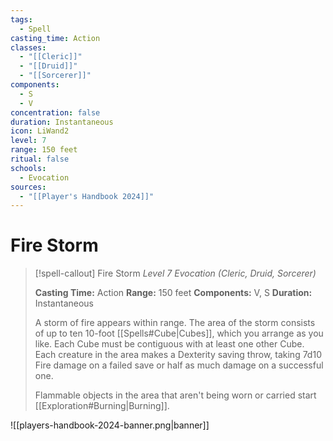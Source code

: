 ```yaml
---
tags:
  - Spell
casting_time: Action
classes:
  - "[[Cleric]]"
  - "[[Druid]]"
  - "[[Sorcerer]]"
components:
  - S
  - V
concentration: false
duration: Instantaneous
icon: LiWand2
level: 7
range: 150 feet
ritual: false
schools:
  - Evocation
sources:
  - "[[Player's Handbook 2024]]"
---
```


# Fire Storm

>[!spell-callout] Fire Storm
>_Level 7 Evocation (Cleric, Druid, Sorcerer)_
>
>**Casting Time:** Action
>**Range:** 150 feet
>**Components:** V, S
>**Duration:** Instantaneous
>
>A storm of fire appears within range. The area of the storm consists of up to ten 10-foot [[Spells#Cube|Cubes]], which you arrange as you like. Each Cube must be contiguous with at least one other Cube. Each creature in the area makes a Dexterity saving throw, taking 7d10 Fire damage on a failed save or half as much damage on a successful one.
>
>Flammable objects in the area that aren't being worn or carried start [[Exploration#Burning\|Burning]].


![[players-handbook-2024-banner.png|banner]]

